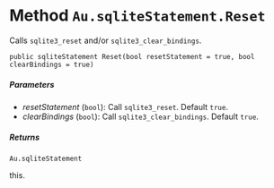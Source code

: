 # Method `Au.sqliteStatement.Reset`

Calls `sqlite3_reset` and/or `sqlite3_clear_bindings`.

```
public sqliteStatement Reset(bool resetStatement = true, bool clearBindings = true)
```

##### Parameters

- *resetStatement*  (`bool`):
    Call `sqlite3_reset`. Default `true`.
- *clearBindings*  (`bool`):
    Call `sqlite3_clear_bindings`. Default `true`.

##### Returns

`Au.sqliteStatement`

this.